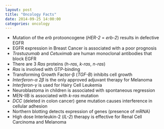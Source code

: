 ```yaml
---
layout: post
title: "Oncology Facts"
date: 2014-09-25 14:00:00
categories: oncology
---
```


* Mutation of the _erb_ protooncogene (_HER-2_ = _erb-2_) results in defective EGFR
* EGFR expression in Breast Cancer is associated with a poor prognosis
* _Trastuzumab_ and _Cetuximab_ are human monoclonal antibodies that block EGFR
* There are 3 _Ras_ proteins (_h-ras_, _k-ras_, _n-ras_)
* _Ras_ is involved with GTP-binding
* Transforming Growth Factor-&beta; (_TGF-&Beta;_) inhibits cell growth
* _Interferon-&alpha; 2&beta;_ is the only approved adjuvant therapy for Melanoma
* _Interferon-&gamma;_ is used for Hairy Cell Leukemia
* Neuroblastoma in children is associated with spontaneous regression
* MEN-IIB is associated with _k-ras_ mutation
* _DCC_ (deleted in colon cancer) gene mutation causes interference in cellular adhesion
* Northern blotting detects expression of genes (presence of mRNA)
* High dose Interleukin-2 (_IL-2_) therapy is effective for Renal Cell Carcinoma and Melanoma